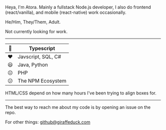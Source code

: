 Heya, I'm Atora. Mainly a fullstack Node.js developer, I also do frontend (react/vanilla), and mobile (react-native) work occasionally.

He/Him, They/Them, Adult.

Not currently looking for work.

---

|💙| Typescript |
| - | - |
|❤️| Javscript, SQL, C# |
|😃| Java, Python |
|😐| PHP |
|😕| The NPM Ecosystem |

HTML/CSS depend on how many hours I've been trying to align boxes for.

---

The best way to reach me about my code is by opening an issue on the repo.

For other things: github@giraffeduck.com
